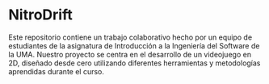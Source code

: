 # NitroDrift
Este repositorio contiene un trabajo colaborativo hecho por un equipo de estudiantes de la asignatura de Introducción a la Ingeniería del Software de la UMA. Nuestro proyecto se centra en el desarrollo de un videojuego en 2D, diseñado desde cero utilizando diferentes herramientas y metodologías aprendidas durante el curso.

